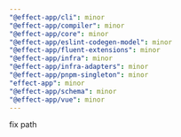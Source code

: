 ```yaml
---
"@effect-app/cli": minor
"@effect-app/compiler": minor
"@effect-app/core": minor
"@effect-app/eslint-codegen-model": minor
"@effect-app/fluent-extensions": minor
"@effect-app/infra": minor
"@effect-app/infra-adapters": minor
"@effect-app/pnpm-singleton": minor
"effect-app": minor
"@effect-app/schema": minor
"@effect-app/vue": minor
---
```


fix path
